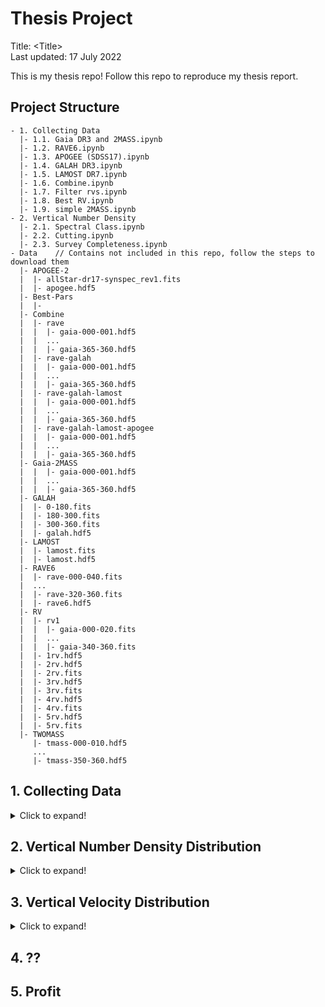 # Thesis Project
Title: \<Title> \
Last updated: 17 July 2022 

This is my thesis repo! Follow this repo to reproduce my thesis report.

## Project Structure
```
- 1. Collecting Data
  |- 1.1. Gaia DR3 and 2MASS.ipynb
  |- 1.2. RAVE6.ipynb
  |- 1.3. APOGEE (SDSS17).ipynb
  |- 1.4. GALAH DR3.ipynb
  |- 1.5. LAMOST DR7.ipynb
  |- 1.6. Combine.ipynb
  |- 1.7. Filter rvs.ipynb
  |- 1.8. Best RV.ipynb
  |- 1.9. simple 2MASS.ipynb
- 2. Vertical Number Density
  |- 2.1. Spectral Class.ipynb
  |- 2.2. Cutting.ipynb
  |- 2.3. Survey Completeness.ipynb
- Data    // Contains not included in this repo, follow the steps to download them
  |- APOGEE-2
  |  |- allStar-dr17-synspec_rev1.fits
  |  |- apogee.hdf5
  |- Best-Pars
  |  |-
  |- Combine
  |  |- rave
  |  |  |- gaia-000-001.hdf5
  |  |  ...
  |  |  |- gaia-365-360.hdf5
  |  |- rave-galah
  |  |  |- gaia-000-001.hdf5
  |  |  ...
  |  |  |- gaia-365-360.hdf5
  |  |- rave-galah-lamost
  |  |  |- gaia-000-001.hdf5
  |  |  ...
  |  |  |- gaia-365-360.hdf5
  |  |- rave-galah-lamost-apogee
  |  |  |- gaia-000-001.hdf5
  |  |  ...
  |  |  |- gaia-365-360.hdf5
  |- Gaia-2MASS
  |  |  |- gaia-000-001.hdf5
  |  |  ...
  |  |  |- gaia-365-360.hdf5
  |- GALAH
  |  |- 0-180.fits
  |  |- 180-300.fits
  |  |- 300-360.fits
  |  |- galah.hdf5
  |- LAMOST
  |  |- lamost.fits
  |  |- lamost.hdf5
  |- RAVE6
  |  |- rave-000-040.fits
  |  ...
  |  |- rave-320-360.fits
  |  |- rave6.hdf5
  |- RV
  |  |- rv1
  |  |  |- gaia-000-020.fits
  |  |  ...
  |  |  |- gaia-340-360.fits
  |  |- 1rv.hdf5
  |  |- 2rv.hdf5
  |  |- 2rv.fits
  |  |- 3rv.hdf5
  |  |- 3rv.fits
  |  |- 4rv.hdf5
  |  |- 4rv.fits
  |  |- 5rv.hdf5
  |  |- 5rv.fits
  |- TWOMASS
     |- tmass-000-010.hdf5
     ...
     |- tmass-350-360.hdf5
```

## 1. Collecting Data
<details>
<summary>Click to expand!</summary>

* [1.1. Gaia DR3 and 2MASS](<1. Collecting Data/1.1. Gaia DR3 and 2MASS.ipynb>)
* [1.2. RAVE6](<1. Collecting Data/1.2. RAVE6.ipynb>)
* [1.3. APOGEE (SDSS17)](<1. Collecting Data/1.3. APOGEE (SDSS17).ipynb>)
* [1.4. GALAH DR3](<1. Collecting Data/1.4. GALAH DR3.ipynb>)
* [1.5. LAMOST DR7](<1. Collecting Data/1.5. LAMOST DR7.ipynb>)
* [1.6. simple 2MASS](<1. Collecting Data/1.6. simple 2MASS.ipynb>)
</details>

## 2. Vertical Number Density Distribution
<details>
<summary>Click to expand!</summary>

* [2.1. Spectral Class](<2. Vertical Number Density/2.1. Spectral Class.ipynb>)
* [2.2. Cutting](<2. Vertical Number Density/2.2. Cutting.ipynb>)
</details>

## 3. Vertical Velocity Distribution
<details>
<summary>Click to expand!</summary>

* [3.1. Combine](<3. Vertical Velocity Distribution/3.1. Combine.ipynb>)
* [3.2. Filter rvs](<3. Vertical Velocity Distribution/3.2. Filter rvs.ipynb>)
* [3.3. Best parameters](<3. Vertical Velocity Distribution/3.3. Best parameters.ipynb>)

</details>

## 4. ??

## 5. Profit